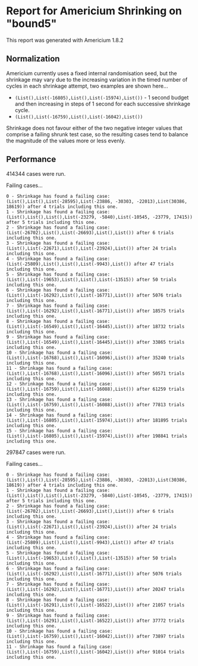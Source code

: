 # Report for Americium Shrinking on "bound5"

This report was generated with Americium 1.8.2

## Normalization

Americium currently uses a fixed internal randomisation seed, but the shrinkage may vary due to the increasing variation in the timed number of cycles in each shrinkage attempt, two examples are shown here...

* ``(List(),List(-16805),List(),List(-15974),List())`` - 1 second budget and then increasing in steps of 1 second for each successive shrinkage cycle.
* ``(List(),List(-16759),List(),List(-16042),List())``

Shrinkage does not favour either of the two negative integer values that comprise a failing shrunk test case, so the resulting cases tend to balance the magnitude of the values more or less evenly.

## Performance

414344 cases were run.

Failing cases...

```
0 - Shrinkage has found a failing case: (List(),List(),List(-28595),List(-23886, -30303, -22013),List(30386, 18619)) after 4 trials including this one.
1 - Shrinkage has found a failing case: (List(),List(),List(),List(-23279, -5840),List(-10545, -23779, 17415)) after 5 trials including this one.
2 - Shrinkage has found a failing case: (List(-26702),List(),List(-26693),List(),List()) after 6 trials including this one.
3 - Shrinkage has found a failing case: (List(),List(-22671),List(),List(-23924),List()) after 24 trials including this one.
4 - Shrinkage has found a failing case: (List(-25809),List(),List(),List(-9943),List()) after 47 trials including this one.
5 - Shrinkage has found a failing case: (List(),List(-19653),List(),List(),List(-13515)) after 50 trials including this one.
6 - Shrinkage has found a failing case: (List(),List(-16292),List(),List(-16771),List()) after 5076 trials including this one.
7 - Shrinkage has found a failing case: (List(),List(-16292),List(),List(-16771),List()) after 18575 trials including this one.
8 - Shrinkage has found a failing case: (List(),List(-16549),List(),List(-16445),List()) after 18732 trials including this one.
9 - Shrinkage has found a failing case: (List(),List(-16549),List(),List(-16445),List()) after 33865 trials including this one.
10 - Shrinkage has found a failing case: (List(),List(-16768),List(),List(-16096),List()) after 35240 trials including this one.
11 - Shrinkage has found a failing case: (List(),List(-16768),List(),List(-16096),List()) after 50571 trials including this one.
12 - Shrinkage has found a failing case: (List(),List(-16759),List(),List(-16088),List()) after 61259 trials including this one.
13 - Shrinkage has found a failing case: (List(),List(-16759),List(),List(-16088),List()) after 77813 trials including this one.
14 - Shrinkage has found a failing case: (List(),List(-16805),List(),List(-15974),List()) after 181895 trials including this one.
15 - Shrinkage has found a failing case: (List(),List(-16805),List(),List(-15974),List()) after 198841 trials including this one.
```

297847 cases were run.

Failing cases...

```
0 - Shrinkage has found a failing case: (List(),List(),List(-28595),List(-23886, -30303, -22013),List(30386, 18619)) after 4 trials including this one.
1 - Shrinkage has found a failing case: (List(),List(),List(),List(-23279, -5840),List(-10545, -23779, 17415)) after 5 trials including this one.
2 - Shrinkage has found a failing case: (List(-26702),List(),List(-26693),List(),List()) after 6 trials including this one.
3 - Shrinkage has found a failing case: (List(),List(-22671),List(),List(-23924),List()) after 24 trials including this one.
4 - Shrinkage has found a failing case: (List(-25809),List(),List(),List(-9943),List()) after 47 trials including this one.
5 - Shrinkage has found a failing case: (List(),List(-19653),List(),List(),List(-13515)) after 50 trials including this one.
6 - Shrinkage has found a failing case: (List(),List(-16292),List(),List(-16771),List()) after 5076 trials including this one.
7 - Shrinkage has found a failing case: (List(),List(-16292),List(),List(-16771),List()) after 20247 trials including this one.
8 - Shrinkage has found a failing case: (List(),List(-16291),List(),List(-16522),List()) after 21057 trials including this one.
9 - Shrinkage has found a failing case: (List(),List(-16291),List(),List(-16522),List()) after 37772 trials including this one.
10 - Shrinkage has found a failing case: (List(),List(-16759),List(),List(-16042),List()) after 73897 trials including this one.
11 - Shrinkage has found a failing case: (List(),List(-16759),List(),List(-16042),List()) after 91014 trials including this one.
```
